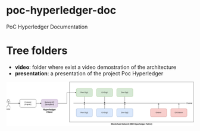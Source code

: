 # poc-hyperledger-doc
PoC Hyperledger Documentation

# Tree folders
- **video**: folder where exist a video demostration of the architecture
- **presentation**: a presentation of the project Poc Hyperledger

![Diagram](./images/diagrams.drawio.png)
